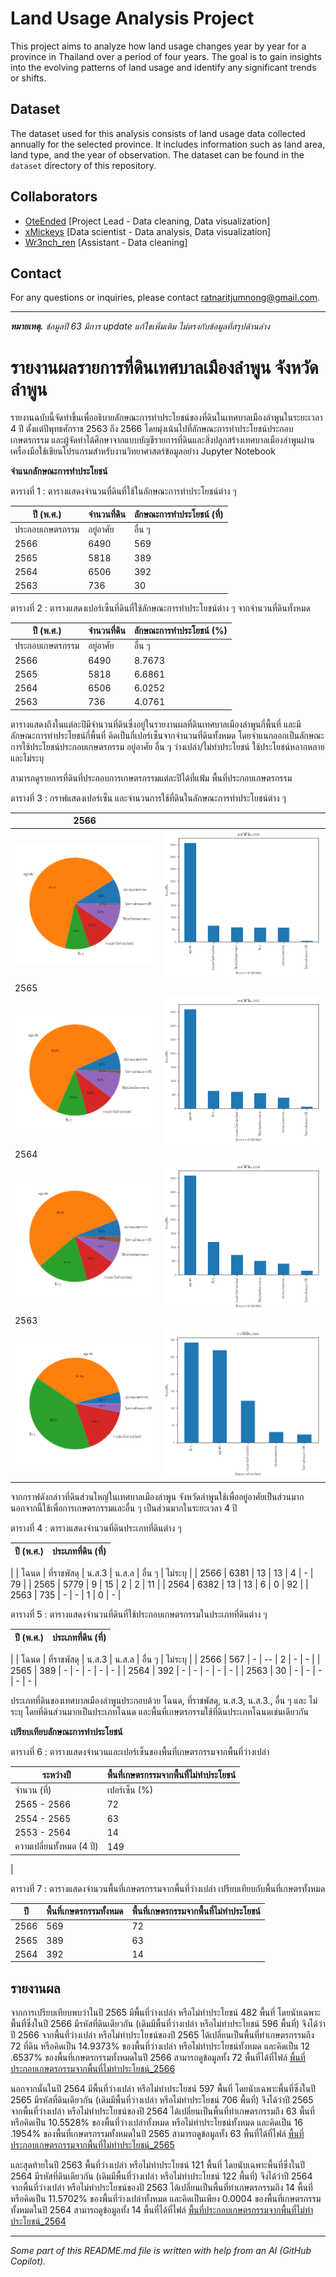 # Land Usage Analysis Project

This project aims to analyze how land usage changes year by year for a province in Thailand over a period of four years. The goal is to gain insights into the evolving patterns of land usage and identify any significant trends or shifts.

## Dataset

The dataset used for this analysis consists of land usage data collected annually for the selected province. It includes information such as land area, land type, and the year of observation. The dataset can be found in the `dataset` directory of this repository.

## Collaborators

- [OteEnded](https://github.com/OteEnded) [Project Lead - Data cleaning, Data visualization]
- [xMickeys](https://github.com/xMickeyS) [Data scientist - Data analysis, Data visualization]
- [Wr3nch_ren](https://github.com/Wr3nch-ren) [Assistant - Data cleaning]

## Contact

For any questions or inquiries, please contact ratnaritjumnong@gmail.com.

---

***หมายเหตุ.*** *ข้อมูลปี 63 มีการ update แก้ใขเพิ่มเติม ไม่ตรงกับข้อมูลที่สรุปด้านล่าง*

# รายงานผลรายการที่ดินเทศบาลเมืองลำพูน จังหวัดลำพูน

รายงานฉบับนี้จัดทำขึ้นเพื่ออธิบายลักษณะการทำประโยชน์ของที่ดินในเทศบาลเมืองลำพูนในระยะเวลา 4 ปี ตั้งแต่ปีพุทธศักราช 2563 ถึง 2566 โดยมุ่งเน้นไปที่ลักษณะการทำประโยชน์ประกอบเกษตรกรรม และผู้จัดทำได้ศึกษาจากแบบบัญชีรายการที่ดินและสิ่งปลูกสร้างเทศบาลเมืองลำพูนผ่านเครื่องมือใช้เขียนโปรแกรมสำหรับงานวิทยาศาสตร์ข้อมูลอย่าง Jupyter Notebook

**จำแนกลักษณะการทำประโยชน์**

ตารางที่ 1 : ตารางแสดงจำนวนที่ดินที่ใช้ในลักษณะการทำประโยชน์ต่าง ๆ

| ปี (พ.ศ.) | จำนวนที่ดิน | ลักษณะการทำประโยชน์ (ที่) |
| --- | --- | --- |
| ประกอบเกษตรกรรม | อยู่อาศัย | อื่น ๆ | ว่างเปล่า/ไม่ทำประโยชน์ | ใช้ประโยชน์หลากหลาย | ไม่ระบุ |
| 2566 | 6490 | 569 | 4072 | 574 | 658 | 588 | 29 |
| 2565 | 5818 | 389 | 3598 | 627 | 596 | 548 | 0 |
| 2564 | 6506 | 392 | 3596 | 1176 | 706 | 492 | 144 |
| 2563 | 736 | 30 | 269 | 292 | 122 | 0 | 23 |

ตารางที่ 2 : ตารางแสดงเปอร์เซ็นที่ดินที่ใช้ลักษณะการทำประโยชน์ต่าง ๆ จากจำนวนที่ดินทั้งหมด

| ปี (พ.ศ.) | จำนวนที่ดิน | ลักษณะการทำประโยชน์ (%) |
| --- | --- | --- |
| ประกอบเกษตรกรรม | อยู่อาศัย | อื่น ๆ | ว่างเปล่า/ไม่ทำประโยชน์ | ใช้ประโยชน์หลากหลาย | ไม่ระบุ |
| 2566 | 6490 | 8.7673 | 62.7427 | 8.8444 | 10.1387 | 9.0601 | 0.4468 |
| 2565 | 5818 | 6.6861 | 61.842 | 10.7769 | 10.2441 | 9.4191 | 0.0 |
| 2564 | 6506 | 6.0252 | 55.2720 | 18.0756 | 10.8515 | 7.5623 | 2.2133 |
| 2563 | 736 | 4.0761 | 36.5489 | 39.6739 | 16.5760 | 0.0 | 3.125 |

ตารางแสดงถึงในแต่ละปีมีจำนวนที่ดินซึ่งอยู่ในรายงานผลที่ดินเทศบาลเมืองลำพูนกี่พื้นที่ และมีลักษณะการทำประโยชน์กี่พื้นที่ คิดเป็นกี่เปอร์เซ็นจากจำนวนที่ดินทั้งหมด โดยจำแนกออกเป็นลักษณะการใช้ประโยชน์ประกอบเกษตรกรรม อยู่อาศัย อื่น ๆ ว่างเปล่า/ไม่ทำประโยชน์ ใช้ประโยชน์หลากหลาย และไม่ระบุ

สามารถดูรายการที่ดินที่ประกอบการเกษตรกรรมแต่ละปีได้ที่แฟ้ม พื้นที่ประกอบเกษตรกรรม

ตารางที่ 3 : กราฟแสดงเปอร์เซ็น และจำนวนการใช้ที่ดินในลักษณะการทำประโยชน์ต่าง ๆ

| 2566 | |
| --- | --- |
| ![](readme_media/image1.png) | ![](readme_media/image2.png) |
| 2565 | |
| ![](readme_media/image3.png) | ![](readme_media/image4.png) |
| 2564 | |
| ![](readme_media/image5.png) | ![](readme_media/image6.png) |
| 2563 | |
| ![](readme_media/image7.png) | ![](readme_media/image8.png) |

จากกราฟดังกล่าวที่ดินส่วนใหญ่ในเทศบาลเมืองลำพูน จังหวัดลำพูนใช้เพื่ออยู่อาศัยเป็นส่วนมาก นอกจากนี้ใช้เพื่อการเกษตรกรรมและอื่น ๆ เป็นส่วนมากในระยะเวลา 4 ปี

ตารางที่ 4 : ตารางแสดงจำนวนที่ดินประเภทที่ดินต่าง ๆ

| ปี (พ.ศ.) | ประเภทที่ดิน (ที่) |
| --- | --- |
|
| โฉนด | ที่ราชพัสดุ | น.ส.3 | น.ส.ล | อื่น ๆ | ไม่ระบุ |
| 2566 | 6381 | 13 | 13 | 4 | - | 79 |
| 2565 | 5779 | 9 | 15 | 2 | 2 | 11 |
| 2564 | 6382 | 13 | 13 | 6 | 0 | 92 |
| 2563 | 735 | - | - | 1 | 0 | - |

ตารางที่ 5 : ตารางแสดงจำนวนที่ดินที่ใช้ประกอบเกษตรกรรมในประเภทที่ดินต่าง ๆ

| ปี (พ.ศ.) | ประเภทที่ดิน (ที่) |
| --- | --- |
|
| โฉนด | ที่ราชพัสดุ | น.ส.3 | น.ส.ล | อื่น ๆ | ไม่ระบุ |
| 2566 | 567 | - | -- | 2 | - | - |
| 2565 | 389 | - | - | - | - | - |
| 2564 | 392 | - | - | - | - | - |
| 2563 | 30 | - | - | - | - | - |

ประเภทที่ดินของเทศบาลเมืองลำพูนประกอบด้วย โฉนด, ที่ราชพัสดุ, น.ส.3, น.ส.3., อื่น ๆ และ ไม่ระบุ โดยที่ดินส่วนมากเป็นประเภทโฉนด และพื้นที่เกษตรกรรมใช้ที่ดินประเภทโฉนดเช่นเดียวกัน

**เปรียบเทียบลักษณะการทำประโยชน์**

ตารางที่ 6 : ตารางแสดงจำนวนและเปอร์เซ็นของพื้นที่เกษตรกรรมจากพื้นที่ว่างเปล่า

| ระหว่างปี | พื้นที่เกษตรกรรมจากพื้นที่ไม่ทำประโยชน์ |
| --- | --- |
| จำนวน (ที่) | เปอร์เซ็น (%) |
| 2565 - 2566 | 72 | 14.9373 |
| 2554 - 2565 | 63 | 10.5528 |
| 2553 - 2564 | 14 | 11.5702 |
| ความเปลี่ยนทั้งหมด (4 ปี) | 149 |
|

ตารางที่ 7 : ตารางแสดงจำนวนพื้นที่เกษตรกรรมจากพื้นที่ว่างเปล่า เปรียบเทียบกับพื้นที่เกษตรทั้งหมด

| ปี | พื้นที่เกษตรกรรมทั้งหมด | พื้นที่เกษตรกรรมจากพื้นที่ไม่ทำประโยชน์ |
| --- | --- | --- |
| 2566 | 569 | 72 |
| 2565 | 389 | 63 |
| 2564 | 392 | 14 |

## รายงานผล

จากการเปรียบเทียบพบว่าในปี 2565 มีพื้นที่ว่างเปล่า หรือไม่ทำประโยชน์ 482 พื้นที่ โดยนับเฉพาะพื้นที่ซึ่งในปี 2566 มีรหัสที่ดินเดียวกัน (เดิมมีพื้นที่ว่างเปล่า หรือไม่ทำประโยชน์ 596 พื้นที่) จึงได้ว่าปี 2566 จากพื้นที่ว่างเปล่า หรือไม่ทำประโยชน์ของปี 2565 ได้เปลี่ยนเป็นพื้นที่ทำเกษตรกรรมถึง 72 ที่ดิน หรือคิดเป็น 14.9373% ของพื้นที่ว่างเปล่า หรือไม่ทำประโยชน์ทั้งหมด และคิดเป็น 12 .6537% ของพื้นที่เกษตรกรรมทั้งหมดในปี 2566 สามารถดูข้อมูลทั้ง 72 พื้นที่ได้ที่ไฟล์ [พื้นที่ประกอบเกษตรกรรมจากพื้นที่ไม่ทำประโยชน์\_2566](result/พื้นที่ประกอบเกษตรกรรมจากพื้นที่ไม่ทำประโยชน์/2565_2566/พื้นที่ประกอบเกษตรกรรมจากพื้นที่ไม่ทำประโยชน์_2566.csv)

นอกจากนั้นในปี 2564 มีพื้นที่ว่างเปล่า หรือไม่ทำประโยชน์ 597 พื้นที่ โดยนับเฉพาะพื้นที่ซึ่งในปี 2565 มีรหัสที่ดินเดียวกัน (เดิมมีพื้นที่ว่างเปล่า หรือไม่ทำประโยชน์ 706 พื้นที่) จึงได้ว่าปี 2565 จากพื้นที่ว่างเปล่า หรือไม่ทำประโยชน์ของปี 2564 ได้เปลี่ยนเป็นพื้นที่ทำเกษตรกรรมถึง 63 พื้นที่ หรือคิดเป็น 10.5528% ของพื้นที่ว่างเปล่าทั้งหมด หรือไม่ทำประโยชน์ทั้งหมด และคิดเป็น 16 .1954% ของพื้นที่เกษตรกรรมทั้งหมดในปี 2565 สามารถดูข้อมูลทั้ง 63 พื้นที่ได้ที่ไฟล์ [พื้นที่ประกอบเกษตรกรรมจากพื้นที่ไม่ทำประโยชน์\_2565](result/พื้นที่ประกอบเกษตรกรรมจากพื้นที่ไม่ทำประโยชน์/2564_2565/พื้นที่ประกอบเกษตรกรรมจากพื้นที่ไม่ทำประโยชน์_2565.csv)

และสุดท้ายในปี 2563 พื้นที่ว่างเปล่า หรือไม่ทำประโยชน์ 121 พื้นที่ โดยนับเฉพาะพื้นที่ซึ่งในปี 2564 มีรหัสที่ดินเดียวกัน (เดิมมีพื้นที่ว่างเปล่า หรือไม่ทำประโยชน์ 122 พื้นที่) จึงได้ว่าปี 2564 จากพื้นที่ว่างเปล่า หรือไม่ทำประโยชน์ของปี 2563 ได้เปลี่ยนเป็นพื้นที่ทำเกษตรกรรมถึง 14 พื้นที่ หรือคิดเป็น 11.5702% ของพื้นที่ว่างเปล่าทั้งหมด และคิดเป็นเพียง 0.0004 ของพื้นที่เกษตรกรรมทั้งหมดในปี 2564 สามารถดูข้อมูลทั้ง 14 พื้นที่ได้ที่ไฟล์ [พื้นที่ประกอบเกษตรกรรมจากพื้นที่ไม่ทำประโยชน์\_2564](result/พื้นที่ประกอบเกษตรกรรมจากพื้นที่ไม่ทำประโยชน์/2563_2564/พื้นที่ประกอบเกษตรกรรมจากพื้นที่ไม่ทำประโยชน์_2564.csv)

---

*Some part of this README.md file is written with help from an AI (GitHub Copilot).*
